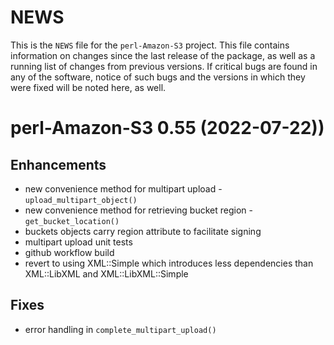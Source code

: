 # NEWS

This is the `NEWS` file for the `perl-Amazon-S3`
project. This file contains information on changes since the last
release of the package, as well as a running list of changes from
previous versions.  If critical bugs are found in any of the software,
notice of such bugs and the versions in which they were fixed will be
noted here, as well.

# perl-Amazon-S3 0.55 (2022-07-22))

## Enhancements

* new convenience method for multipart upload - `upload_multipart_object()`
* new convenience method for retrieving bucket region - `get_bucket_location()`
* buckets objects carry region attribute to facilitate signing
* multipart upload unit tests
* github workflow build
* revert to using XML::Simple which introduces less dependencies than
  XML::LibXML and XML::LibXML::Simple
  
## Fixes

* error handling in `complete_multipart_upload()`
